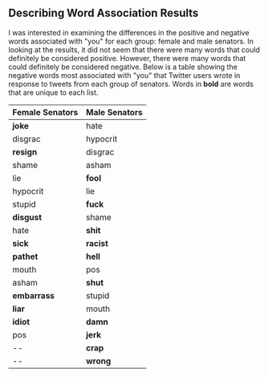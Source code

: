 ## Describing Word Association Results  
I was interested in examining the differences in the positive and negative words associated with "you" for each group: female and male senators. In looking at the results, it did not seem that there were many words that could definitely be considered positive. However, there were many words that could definitely be considered negative. Below is a table showing the negative words most associated with "you" that Twitter users wrote in response to tweets from each group of senators. Words in **bold** are words that are unique to each list. 

Female Senators  |  Male Senators  
---------------- | ---------------- 
**joke** 		     |  hate		   
disgrac 	  |  hypocrit	 
**resign**  	  |  disgrac   
shame		     |  asham		 
lie		      |  **fool**	     
hypocrit    |  lie 		   
stupid	    |  **fuck**		   
**disgust**	    |  shame		 
hate		     |  **shit**		   
**sick**		     |  **racist**		 
**pathet**		  |  **hell**		   
mouth		    |  pos		   
asham		     |  **shut**		   
**embarrass**	   |  stupid		 
**liar**		    |  mouth		 
**idiot**		     |  **damn**		   
pos		       |  **jerk**		   
--                |  **crap**		   
--                |  **wrong**		 

